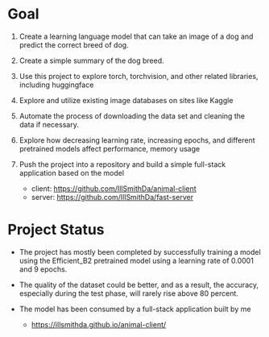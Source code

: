 # Goal

  1. Create a learning language model that can take an image of a dog and predict the correct breed of dog.

  2. Create a simple summary of the dog breed.

  3. Use this project to explore torch, torchvision, and other related libraries, including huggingface

  4. Explore and utilize existing image databases on sites like Kaggle

  5. Automate the process of downloading the data set and cleaning the data if necessary.

  6. Explore how decreasing learning rate, increasing epochs, and different pretrained models affect performance, memory usage

  7. Push the project into a repository and build a simple full-stack application based on the model

       - client: https://github.com/IllSmithDa/animal-client
       - server: https://github.com/IllSmithDa/fast-server

# Project Status

  * The project has mostly been completed by successfully training a model using the Efficient_B2 pretrained model using a learning rate of 0.0001 and 9 epochs.

  * The quality of the dataset could be better, and as a result, the accuracy, especially during the test phase, will rarely rise above 80 percent.

  * The model has been consumed by a full-stack application built by me

      - https://illsmithda.github.io/animal-client/